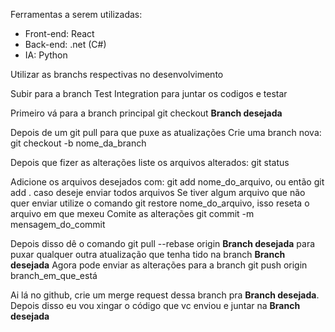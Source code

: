Ferramentas a serem utilizadas:
  - Front-end: React
  - Back-end: .net (C#)
  - IA: Python

Utilizar as branchs respectivas no desenvolvimento

Subir para a branch Test Integration para juntar os codigos e testar 

Primeiro vá para a branch principal git checkout __Branch desejada__

Depois de um git pull para que puxe as atualizações
Crie uma branch nova: git checkout -b nome_da_branch

Depois que fizer as alterações liste os arquivos alterados: git status

Adicione os arquivos desejados com: git add nome_do_arquivo, ou então git add . caso deseje enviar todos arquivos
Se tiver algum arquivo que não quer enviar utilize o comando git restore nome_do_arquivo, isso reseta o arquivo em que mexeu
Comite as alterações git commit -m mensagem_do_commit

Depois disso dê o comando git pull --rebase origin __Branch desejada__ para puxar qualquer outra atualização que tenha tido na branch __Branch desejada__
Agora pode enviar as alterações para a branch git push origin branch_em_que_está

Ai lá no github, crie um merge request dessa branch pra __Branch desejada__.
Depois disso eu vou xingar o código que vc enviou e juntar na __Branch desejada__
